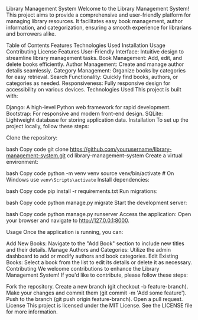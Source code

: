 Library Management System
Welcome to the Library Management System! This project aims to provide a comprehensive and user-friendly platform for managing library resources. It facilitates easy book management, author information, and categorization, ensuring a smooth experience for librarians and borrowers alike.

Table of Contents
Features
Technologies Used
Installation
Usage
Contributing
License
Features
User-Friendly Interface: Intuitive design to streamline library management tasks.
Book Management: Add, edit, and delete books efficiently.
Author Management: Create and manage author details seamlessly.
Category Management: Organize books by categories for easy retrieval.
Search Functionality: Quickly find books, authors, or categories as needed.
Responsiveness: Fully responsive design for accessibility on various devices.
Technologies Used
This project is built with:

Django: A high-level Python web framework for rapid development.
Bootstrap: For responsive and modern front-end design.
SQLite: Lightweight database for storing application data.
Installation
To set up the project locally, follow these steps:

Clone the repository:

bash
Copy code
git clone https://github.com/yourusername/library-management-system.git
cd library-management-system
Create a virtual environment:

bash
Copy code
python -m venv venv
source venv/bin/activate  # On Windows use `venv\Scripts\activate`
Install dependencies:

bash
Copy code
pip install -r requirements.txt
Run migrations:

bash
Copy code
python manage.py migrate
Start the development server:

bash
Copy code
python manage.py runserver
Access the application: Open your browser and navigate to http://127.0.0.1:8000.

Usage
Once the application is running, you can:

Add New Books: Navigate to the "Add Book" section to include new titles and their details.
Manage Authors and Categories: Utilize the admin dashboard to add or modify authors and book categories.
Edit Existing Books: Select a book from the list to edit its details or delete it as necessary.
Contributing
We welcome contributions to enhance the Library Management System! If you'd like to contribute, please follow these steps:

Fork the repository.
Create a new branch (git checkout -b feature-branch).
Make your changes and commit them (git commit -m 'Add some feature').
Push to the branch (git push origin feature-branch).
Open a pull request.
License
This project is licensed under the MIT License. See the LICENSE file for more information.
